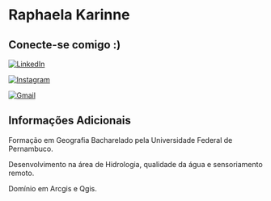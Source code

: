 
# Raphaela Karinne

## Conecte-se comigo :) 
[![LinkedIn](https://img.shields.io/badge/LinkedIn-0077B5?style=for-the-badge&logo=linkedin&logoColor=white)](https://www.linkedin.com/in/geografia-raphaela-karinne/) 

[![Instagram](https://img.shields.io/badge/-Instagram-%23E4405F?style=for-the-badge&logo=instagram&logoColor=white)](https://www.instagram.com/karinneayres/)

[![Gmail](https://img.shields.io/badge/Gmail-333333?style=for-the-badge&logo=gmail&logoColor=red)](mailto:raphaela.karinne@ufpe.br)



## Informações Adicionais 

Formação em Geografia Bacharelado pela Universidade Federal de Pernambuco.

Desenvolvimento na área de Hidrologia, qualidade da água e sensoriamento remoto.

Domínio em Arcgis e Qgis.









